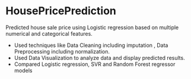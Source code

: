 # HousePricePrediction
Predicted house sale price using Logistic regression based on multiple numerical and categorical features.
* Used techniques like Data Cleaning including imputation , Data Preprocessing including normalization.
* Used Data Visualization to analyze data and display predicted results.
* Compared Logistic regression, SVR and Random Forest regressor models
